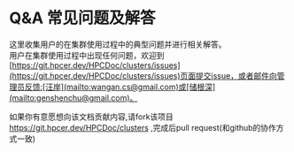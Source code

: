 # Q&A 常见问题及解答

这里收集用户的在集群使用过程中的典型问题并进行相关解答。  
用户在集群使用过程中出现任何问题，欢迎到[https://git.hpcer.dev/HPCDoc/clusters/issues](https://git.hpcer.dev/HPCDoc/clusters/issues)页面提交issue，或者邮件向管理员反馈:[汪岸](mailto:wangan.cs@gmail.com)或[储根深](mailto:genshenchu@gmail.com)。

如果你有意愿想向该文档贡献内容,请fork该项目 https://git.hpcer.dev/HPCDoc/clusters ,完成后pull request(和github的协作方式一致)
